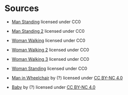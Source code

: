# Sources

- [Man Standing](https://svgsilh.com/image/2791740.html) licensed under CC0

- [Man Standing 2](https://svgsilh.com/image/309030.html) licensed under CC0

- [Woman Walking](https://svgsilh.com/image/1264277.html) licensed under CC0

- [Woman Walking 2](https://svgsilh.com/image/1216957.html) licensed under CC0

- [Woman Walking 3](https://svgsilh.com/image/902629.html) licensed under CC0

- [Woman Standing](https://svgsilh.com/image/308874.html) licensed under CC0

- [Man in Wheelchair](http://pngimg.com/download/79917) by (?) licensed under [CC BY-NC 4.0](https://creativecommons.org/licenses/by-nc/4.0/)

- [Baby](http://pngimg.com/download/51749) by (?) licensed under [CC BY-NC 4.0](https://creativecommons.org/licenses/by-nc/4.0/)



